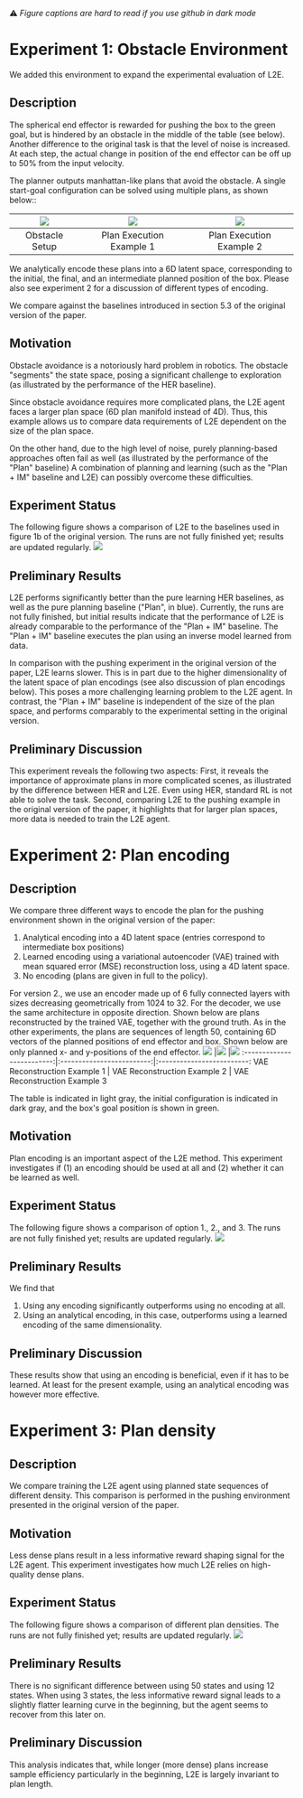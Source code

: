 :warning: *Figure captions are hard to read if you use github in dark mode*
# Experiment 1: Obstacle Environment
We added this environment to expand the experimental evaluation of L2E.

## Description
The spherical end effector is rewarded for pushing the box to the green goal,
but is hindered by an obstacle in the middle of the table (see below).
Another difference to the original task is that the level of noise is increased.
At each step, the actual change in position of the end effector can be off up to 50% from the input velocity.

The planner outputs manhattan-like plans that avoid the obstacle. A single start-goal configuration can be solved using multiple plans, as shown below::

![](figs/obstacle.png) |![](figs/obstacle_plan_1.png) |![](figs/obstacle_plan_2.png)
:-------------------------:|:-------------------------:|:-------------------------:
Obstacle Setup             |  Plan Execution Example 1           |  Plan Execution Example 2



We analytically encode these plans into a 6D latent space, corresponding to the initial, the final, and an intermediate planned position of the box. Please also see experiment 2 for a discussion of different types of encoding.

We compare against the baselines introduced in section 5.3 of the original version of the paper.

## Motivation
Obstacle avoidance is a notoriously hard problem in robotics.
The obstacle "segments" the state space, posing a significant challenge to exploration (as illustrated by the performance of the HER baseline).

Since obstacle avoidance requires more complicated plans, the L2E agent faces a larger plan space (6D plan manifold instead of 4D).
Thus, this example allows us to compare data requirements of L2E dependent on the size of the plan space.

On the other hand, due to the high level of noise, purely planning-based approaches often fail as well (as illustrated by the performance of the "Plan" baseline)
A combination of planning and learning (such as the "Plan + IM" baseline and L2E) can possibly overcome these difficulties.

## Experiment Status
The following figure shows a comparison of L2E to the baselines used in figure 1b of the original version.
The runs are not fully finished yet; results are updated regularly.
![](figs/results_pushing_obstacle.png)

## Preliminary Results
L2E performs significantly better than the pure learning HER baselines, as well as the pure planning baseline ("Plan", in blue).
Currently, the runs are not fully finished, but initial results indicate that the performance of L2E is already comparable to the performance of the "Plan + IM" baseline.
The "Plan + IM" baseline executes the plan using an inverse model learned from data.

In comparison with the pushing experiment in the original version of the paper, L2E learns slower.
This is in part due to the higher dimensionality of the latent space of plan encodings (see also discussion of plan encodings below).
This poses a more challenging learning problem to the L2E agent.
In contrast, the "Plan + IM" baseline is independent of the size of the plan space, and performs comparably to the experimental setting in the original version. 

## Preliminary Discussion
This experiment reveals the following two aspects:
First, it reveals the importance of approximate plans in more complicated scenes, as illustrated by the difference between HER and L2E.
Even using HER, standard RL is not able to solve the task.
Second, comparing L2E to the pushing example in the original version of the paper, it highlights that for larger plan spaces, more data is needed to train the L2E agent.

# Experiment 2: Plan encoding
## Description
We compare three different ways to encode the plan for the pushing environment shown in the original version of the paper:

1. Analytical encoding into a 4D latent space (entries correspond to intermediate box positions)
2. Learned encoding using a variational autoencoder (VAE) trained with mean squared error (MSE) reconstruction loss, using a 4D latent space.
3. No encoding (plans are given in full to the policy).
   
For version 2., we use an encoder made up of 6 fully connected layers with sizes decreasing geometrically from 1024 to 32.
For the decoder, we use the same architecture in opposite direction.
Shown below are plans reconstructed by the trained VAE, together with the ground truth.
As in the other experiments, the plans are sequences of length 50, containing 6D vectors of the planned positions of end effector and box.
Shown below are only planned x- and y-positions of the end effector.
![](figs/vae_reconstruction_ex_0.png) |![](figs/vae_reconstruction_ex_1.png) |![](figs/vae_reconstruction_ex_2.png)
:-------------------------:|:-------------------------:|:-------------------------:
VAE Reconstruction Example 1 | VAE Reconstruction Example 2 | VAE Reconstruction Example 3

The table is indicated in light gray, the initial configuration is indicated in dark gray, and the box's goal position is shown in green.

## Motivation
Plan encoding is an important aspect of the L2E method.
This experiment investigates if (1) an encoding should be used at all and (2) whether it can be learned as well.

## Experiment Status
The following figure shows a comparison of option 1., 2., and 3.
The runs are not fully finished yet; results are updated regularly.
![](figs/encodings.png)

## Preliminary Results
We find that
1. Using any encoding significantly outperforms using no encoding at all.
2. Using an analytical encoding, in this case, outperforms using a learned encoding of the same dimensionality.

## Preliminary Discussion
These results show that using an encoding is beneficial, even if it has to be learned.
At least for the present example, using an analytical encoding was however more effective.

# Experiment 3: Plan density

## Description
We compare training the L2E agent using planned state sequences of different density.
This comparison is performed in the pushing environment presented in the original version of the paper.

## Motivation
Less dense plans result in a less informative reward shaping signal for the L2E agent.
This experiment investigates how much L2E relies on high-quality dense plans.

## Experiment Status
The following figure shows a comparison of different plan densities.
The runs are not fully finished yet; results are updated regularly.
![](figs/plan_density.png)

## Preliminary Results
There is no significant difference between using 50 states and using 12 states.
When using 3 states, the less informative reward signal leads to a slightly flatter learning curve in the beginning, but the agent seems to recover from this later on.

## Preliminary Discussion
This analysis indicates that, while longer (more dense) plans increase sample efficiency particularly in the beginning, L2E is largely invariant to plan length.